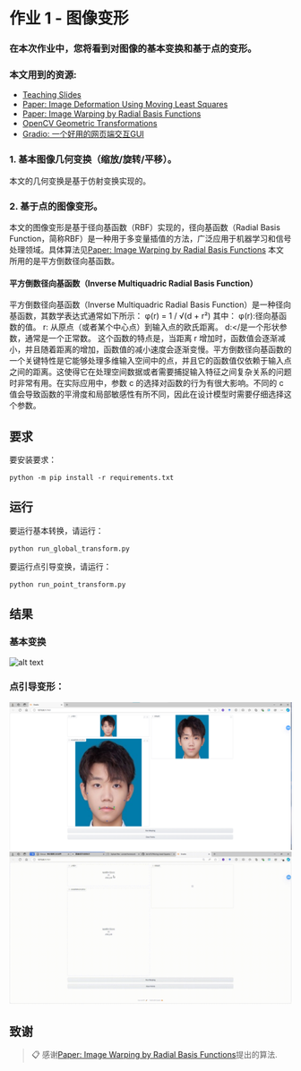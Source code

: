 # 作业 1 - 图像变形

### 在本次作业中，您将看到对图像的基本变换和基于点的变形。

### 本文用到的资源:
- [Teaching Slides](https://rec.ustc.edu.cn/share/afbf05a0-710c-11ef-80c6-518b4c8c0b96) 
- [Paper: Image Deformation Using Moving Least Squares](https://people.engr.tamu.edu/schaefer/research/mls.pdf)
- [Paper: Image Warping by Radial Basis Functions](https://www.sci.utah.edu/~gerig/CS6640-F2010/Project3/Arad-1995.pdf)
- [OpenCV Geometric Transformations](https://docs.opencv.org/4.x/da/d6e/tutorial_py_geometric_transformations.html)
- [Gradio: 一个好用的网页端交互GUI](https://www.gradio.app/)

### 1. 基本图像几何变换（缩放/旋转/平移）。
本文的几何变换是基于仿射变换实现的。

### 2. 基于点的图像变形。
本文的图像变形是基于径向基函数（RBF）实现的，径向基函数（Radial Basis Function，简称RBF）是一种用于多变量插值的方法，广泛应用于机器学习和信号处理领域。具体算法见[Paper: Image Warping by Radial Basis Functions](https://www.sci.utah.edu/~gerig/CS6640-F2010/Project3/Arad-1995.pdf)
本文所用的是平方倒数径向基函数。
#### 平方倒数径向基函数（Inverse Multiquadric Radial Basis Function）
平方倒数径向基函数（Inverse Multiquadric Radial Basis Function）是一种径向基函数，其数学表达式通常如下所示：
    φ(r) = 1 / √(d + r²)
其中：   φ(r):径向基函数的值。
        r: 从原点（或者某个中心点）到输入点的欧氏距离。
        d:</是一个形状参数，通常是一个正常数。
    这个函数的特点是，当距离 r 增加时，函数值会逐渐减小，并且随着距离的增加，函数值的减小速度会逐渐变慢。平方倒数径向基函数的一个关键特性是它能够处理多维输入空间中的点，并且它的函数值仅依赖于输入点之间的距离。这使得它在处理空间数据或者需要捕捉输入特征之间复杂关系的问题时非常有用。在实际应用中，参数 c 的选择对函数的行为有很大影响。不同的 c 值会导致函数的平滑度和局部敏感性有所不同，因此在设计模型时需要仔细选择这个参数。



## 要求

要安装要求：

```安装
python -m pip install -r requirements.txt
```

## 运行

要运行基本转换，请运行：

```basic
python run_global_transform.py
```

要运行点引导变换，请运行：

```point
python run_point_transform.py
```

## 结果
### 基本变换

<img src="pics/global-transform .gif" alt="alt text" width="800">

### 点引导变形：
<img src="pics/teaser.png" alt="alt text" width="800">
<img src="pics/point-transform.gif" alt="alt text" width="800">

##  致谢

>📋 感谢[Paper: Image Warping by Radial Basis Functions](https://www.sci.utah.edu/~gerig/CS6640-F2010/Project3/Arad-1995.pdf)提出的算法.
